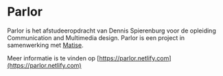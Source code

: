 # Parlor

Parlor is het afstudeeropdracht van Dennis Spierenburg voor de opleiding Communication and Multimedia design. Parlor is een project in samenwerking met [Matise](https://www.matise.nl).

Meer informatie is te vinden op [https://parlor.netlify.com](https://parlor.netlify.com)
